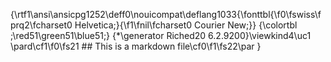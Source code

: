 {\rtf1\ansi\ansicpg1252\deff0\nouicompat\deflang1033{\fonttbl{\f0\fswiss\fprq2\fcharset0 Helvetica;}{\f1\fnil\fcharset0 Courier New;}}
{\colortbl ;\red51\green51\blue51;}
{\*\generator Riched20 6.2.9200}\viewkind4\uc1 
\pard\cf1\f0\fs21 ## This is a markdown file\cf0\f1\fs22\par
}
 